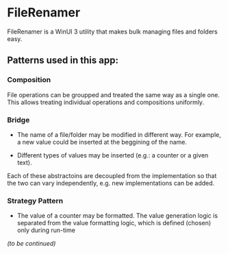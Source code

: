 # FileRenamer

FileRenamer is a WinUI 3 utility that makes bulk managing files and folders easy.

## Patterns used in this app:

### Composition

File operations can be groupped and treated the same way as a single one. This allows treating individual operations and compositions uniformly.

### Bridge

* The name of a file/folder may be modified in different way. For example, a new value could be inserted at the beggining of the name.

* Different types of values may be inserted (e.g.: a counter or a given text).

Each of these abstractoins are decoupled from the implementation so that the two can vary independently, e.g. new implementations can be added.

### Strategy Pattern

* The value of a counter may be formatted. The value generation logic is separated from the value formatting logic, which is defined (chosen) only during run-time


_(to be continued)_
